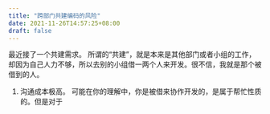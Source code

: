 ```yaml
---
title: "跨部门共建编码的风险"
date: 2021-11-26T14:57:25+08:00
draft: false
---
```


最近接了一个共建需求。
所谓的“共建”，就是本来是其他部门或者小组的工作，却因为自己人力不够，所以去别的小组借一两个人来开发。很不信，我就是那个被借到的人。

1. 沟通成本极高。
可能在你的理解中，你是被借来协作开发的，是属于帮忙性质的。但是对于